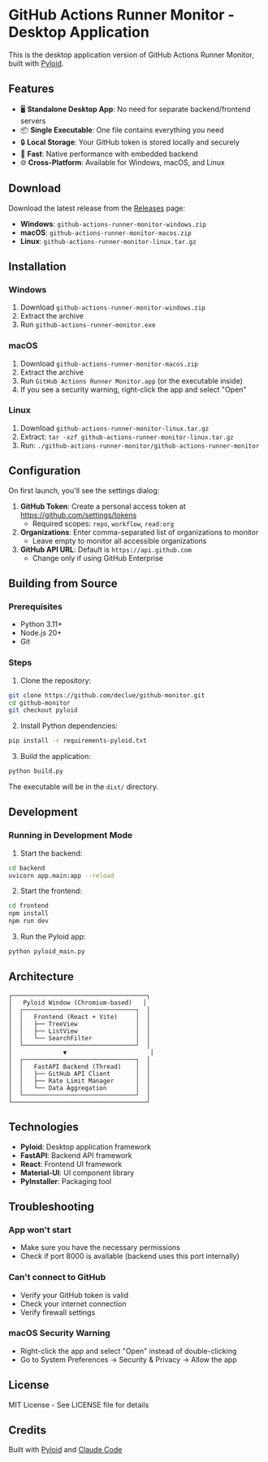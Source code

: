 # GitHub Actions Runner Monitor - Desktop Application

This is the desktop application version of GitHub Actions Runner Monitor, built with [Pyloid](https://github.com/pyloid/pyloid).

## Features

- 🖥️ **Standalone Desktop App**: No need for separate backend/frontend servers
- 📦 **Single Executable**: One file contains everything you need
- 🔒 **Local Storage**: Your GitHub token is stored locally and securely
- 🚀 **Fast**: Native performance with embedded backend
- 🌐 **Cross-Platform**: Available for Windows, macOS, and Linux

## Download

Download the latest release from the [Releases](https://github.com/declue/github-monitor/releases) page:

- **Windows**: `github-actions-runner-monitor-windows.zip`
- **macOS**: `github-actions-runner-monitor-macos.zip`
- **Linux**: `github-actions-runner-monitor-linux.tar.gz`

## Installation

### Windows
1. Download `github-actions-runner-monitor-windows.zip`
2. Extract the archive
3. Run `github-actions-runner-monitor.exe`

### macOS
1. Download `github-actions-runner-monitor-macos.zip`
2. Extract the archive
3. Run `GitHub Actions Runner Monitor.app` (or the executable inside)
4. If you see a security warning, right-click the app and select "Open"

### Linux
1. Download `github-actions-runner-monitor-linux.tar.gz`
2. Extract: `tar -xzf github-actions-runner-monitor-linux.tar.gz`
3. Run: `./github-actions-runner-monitor/github-actions-runner-monitor`

## Configuration

On first launch, you'll see the settings dialog:

1. **GitHub Token**: Create a personal access token at https://github.com/settings/tokens
   - Required scopes: `repo`, `workflow`, `read:org`
2. **Organizations**: Enter comma-separated list of organizations to monitor
   - Leave empty to monitor all accessible organizations
3. **GitHub API URL**: Default is `https://api.github.com`
   - Change only if using GitHub Enterprise

## Building from Source

### Prerequisites
- Python 3.11+
- Node.js 20+
- Git

### Steps

1. Clone the repository:
```bash
git clone https://github.com/declue/github-monitor.git
cd github-monitor
git checkout pyloid
```

2. Install Python dependencies:
```bash
pip install -r requirements-pyloid.txt
```

3. Build the application:
```bash
python build.py
```

The executable will be in the `dist/` directory.

## Development

### Running in Development Mode

1. Start the backend:
```bash
cd backend
uvicorn app.main:app --reload
```

2. Start the frontend:
```bash
cd frontend
npm install
npm run dev
```

3. Run the Pyloid app:
```bash
python pyloid_main.py
```

## Architecture

```
┌─────────────────────────────────────┐
│   Pyloid Window (Chromium-based)   │
│  ┌───────────────────────────────┐  │
│  │   Frontend (React + Vite)     │  │
│  │   ├── TreeView                │  │
│  │   ├── ListView                │  │
│  │   └── SearchFilter            │  │
│  └───────────────────────────────┘  │
│              ▼                       │
│  ┌───────────────────────────────┐  │
│  │   FastAPI Backend (Thread)    │  │
│  │   ├── GitHub API Client       │  │
│  │   ├── Rate Limit Manager      │  │
│  │   └── Data Aggregation        │  │
│  └───────────────────────────────┘  │
└─────────────────────────────────────┘
```

## Technologies

- **Pyloid**: Desktop application framework
- **FastAPI**: Backend API framework
- **React**: Frontend UI framework
- **Material-UI**: UI component library
- **PyInstaller**: Packaging tool

## Troubleshooting

### App won't start
- Make sure you have the necessary permissions
- Check if port 8000 is available (backend uses this port internally)

### Can't connect to GitHub
- Verify your GitHub token is valid
- Check your internet connection
- Verify firewall settings

### macOS Security Warning
- Right-click the app and select "Open" instead of double-clicking
- Go to System Preferences → Security & Privacy → Allow the app

## License

MIT License - See LICENSE file for details

## Credits

Built with [Pyloid](https://github.com/pyloid/pyloid) and [Claude Code](https://claude.com/claude-code)
